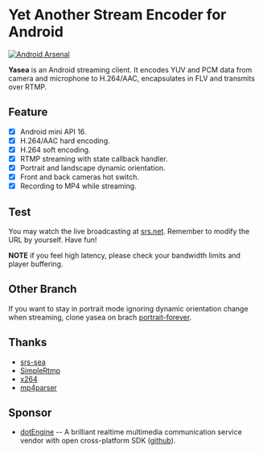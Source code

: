 Yet Another Stream Encoder for Android
======================================

[![Android Arsenal](https://img.shields.io/badge/Android%20Arsenal-yasea-green.svg?style=true)](https://android-arsenal.com/details/1/3481)

**Yasea** is an Android streaming client. It encodes YUV and PCM data from
camera and microphone to H.264/AAC, encapsulates in FLV and transmits over RTMP.

Feature
-------

- [x] Android mini API 16.
- [x] H.264/AAC hard encoding.
- [x] H.264 soft encoding.
- [x] RTMP streaming with state callback handler.
- [x] Portrait and landscape dynamic orientation.
- [x] Front and back cameras hot switch.
- [x] Recording to MP4 while streaming.

Test
----

You may watch the live broadcasting at [srs.net](http://www.ossrs.net/players/srs_player.html).
Remember to modify the URL by yourself. Have fun!

**NOTE** if you feel high latency, please check your bandwidth limits and player buffering.

Other Branch
------------

If you want to stay in portrait mode ignoring dynamic orientation change when
streaming, clone yasea on brach [portrait-forever](https://github.com/begeekmyfriend/yasea/tree/portrait-forever).

Thanks
------

- [srs-sea](https://github.com/ossrs/srs-sea)
- [SimpleRtmp](https://github.com/faucamp/SimpleRtmp)
- [x264](http://www.videolan.org/developers/x264.html)
- [mp4parser](https://android.googlesource.com/platform/external/mp4parser)

Sponsor
-------

- [dotEngine](https://dot.cc) -- A brilliant realtime multimedia communication service vendor with open cross-platform SDK ([github](https://github.com/dotEngine)).
